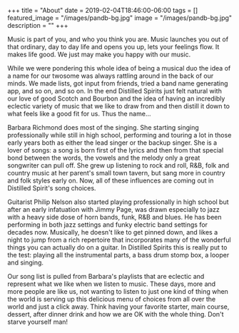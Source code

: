 +++
title =  "About"
date = 2019-02-04T18:46:00-06:00
tags = []
featured_image = "/images/pandb-bg.jpg"
image = "/images/pandb-bg.jpg"
description = ""
+++

Music is part of you, and who you think you are. Music launches you out of that ordinary, day to day life and opens you up, lets your feelings flow. It makes life good. We just may make you happy with our music.
<!-- more -->

While we were pondering this whole idea of being a musical duo the idea of a name for our twosome was always rattling around in the back of our minds. We made lists, got input from friends, tried a band name generating app, and so on, and so on. In the end Distilled Spirits just felt natural with our love of good Scotch and Bourbon and the idea of having an incredibly eclectic variety of music that we like to draw from and then distill it down to what feels like a good fit for us. Thus the name…


Barbara Richmond does most of the singing. She starting singing professionally while still in high school, performing and touring a lot in those early years both as either the lead singer or the backup singer. She is a lover of songs: a song is born first of the lyrics and then from that special bond between the words, the vowels and the melody only a great songwriter can pull off. She grew up listening to rock and roll, R&B, folk and country music at her parent's small town tavern, but sang more in country and folk styles early on. Now, all of these influences are coming out in Distilled Spirit's song choices.


Guitarist Philip Nelson also started playing professionally in high school but after an early infatuation with Jimmy Page, was drawn especially to jazz with a heavy side dose of horn bands, funk, R&B and blues. He has been performing in both jazz settings and funky electric band settings for decades now. Musically, he doesn't like to get pinned down, and likes a night to jump from a rich repertoire that incorporates many of the wonderful things you can actually do on a guitar. In Distilled Spirits this is really put to the test: playing all the instrumental parts, a bass drum stomp box, a looper and singing.


Our song list is pulled from Barbara's playlists that are eclectic and represent what we like when we listen to music. These days, more and more people are like us, not wanting to listen to just one kind of thing when the world is serving up this delicious menu of choices from all over the world and just a click away. Think having your favorite starter, main course, dessert, after dinner drink and how we are OK with the whole thing. Don't starve yourself man!